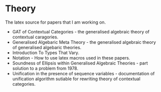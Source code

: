 # Theory

The latex source for papers that I am working on.

* GAT of Contextual Categories - the generalised algebraic theory of contextual caragories.
* Generalised Algebaric Meta Theory - the generalised algebraic theory of generalised algebaric theories.
* Introduction To Types That Vary.
* Notation - How to use latex macros used in these papers.
* Soundness of Ellipsis within Generalised Algebraic Theories - part solution to a problem from 1978.
* Unification in the presence of sequence variables - documentation of unification algorithm sutiable for rewriting theory of contextual categories.
